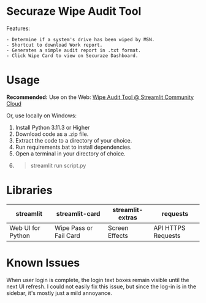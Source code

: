 # Securaze Wipe Audit Tool
Features:

	- Determine if a system's drive has been wiped by MSN.
    - Shortcut to download Work report.
    - Generates a simple audit report in .txt format.
    - Click Wipe Card to view on Securaze Dashboard.


# Usage
**Recommended:**
Use on the Web:
[Wipe Audit Tool @ Streamlit Community Cloud](https://wipecheck.streamlit.app/)

Or, use locally on Windows:

 1. Install Python 3.11.3 or Higher
 2. Download code as a .zip file.
 3. Extract the code to a directory of your choice.
 4. Run requirements.bat to install dependencies.
 5. Open a terminal in your directory of choice.
 6. > streamlit run script.py

# Libraries
|streamlit|streamlit-card|streamlit-extras|requests|
|--|--|--|--|
|Web UI for Python|Wipe Pass or Fail Card|Screen Effects| API HTTPS Requests|
# Known Issues
When user login is complete, the login text boxes remain visible until the next UI refresh. I could not easily fix this issue, but since the log-in is in the sidebar, it's mostly just a mild annoyance.
